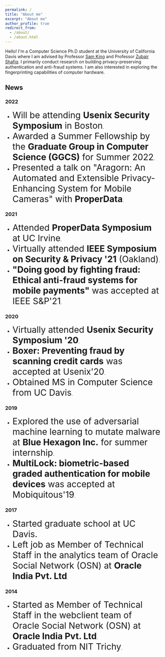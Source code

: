 ```yaml
---
permalink: /
title: "About me"
excerpt: "About me"
author_profile: true
redirect_from: 
  - /about/
  - /about.html
---
```



Hello! I'm a Computer Science Ph.D student at the University of California Davis where I am advised by Professor [Sam King](https://bob.cs.ucdavis.edu/) and Professor [Zubair Shafiq](https://web.cs.ucdavis.edu/~zubair/). I primarily conduct research on building privacy-preserving authentication and anti-fraud systems. I am also interested in exploring the fingerprinting capabilities of computer hardware.

## News

### 2022 
- <span style="font-size:2em;">Will be attending **Usenix Security Symposium** in Boston</span>.
- <span style="font-size:2em;">Awarded a Summer Fellowship by the **Graduate Group in Computer Science (GGCS)** for Summer 2022</span>.
- <span style="font-size:2em;">Presented a talk on "Aragorn: An Automated and Extensible Privacy-Enhancing System for Mobile Cameras" with **ProperData**</span>.

### 2021
- <span style="font-size:2em;">Attended **ProperData Symposium** at UC Irvine</span>.
- <span style="font-size:2em;">Virtually attended **IEEE Symposium on Security & Privacy '21** (Oakland)</span>.
- <span style="font-size:2em;">**"Doing good by fighting fraud: Ethical anti-fraud systems for mobile payments"** was accepted at IEEE S&P'21</span>.

### 2020
- <span style="font-size:2em;">Virtually attended **Usenix Security Symposium '20**</span>.
- <span style="font-size:2em;">**Boxer: Preventing fraud by scanning credit cards** was accepted at Usenix'20</span>.
- <span style="font-size:2em;">Obtained MS in Computer Science from UC Davis</span>.

### 2019
- <span style="font-size:2em;">Explored the use of adversarial machine learning to mutate malware at **Blue Hexagon Inc.** for summer internship</span>.
- <span style="font-size:2em;">**MultiLock: biometric-based graded authentication for mobile devices** was accepted at Mobiquitous'19</span>.

### 2017
- <span style="font-size:2em;">Started graduate school at UC Davis.
- <span style="font-size:2em;">Left job as Member of Technical Staff in the analytics team of Oracle Social Network (OSN) at **Oracle India Pvt. Ltd**</span>.

### 2014
- <span style="font-size:2em;">Started as Member of Technical Staff in the webclient team of Oracle Social Network (OSN) at **Oracle India Pvt. Ltd**</span>.
- <span style="font-size:2em;">Graduated from NIT Trichy</span>.